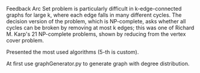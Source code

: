Feedback Arc Set problem is particularly difficult in k-edge-connected graphs for large k, where each edge falls in many different cycles. The decision version of the problem, which is NP-complete, asks whether all cycles can be broken by removing at most k edges; this was one of Richard M. Karp's 21 NP-complete problems, shown by reducing from the vertex cover problem.

Presented the most used algorithms (5-th is custom).

At first use graphGenerator.py to generate graph with degree distribution.

